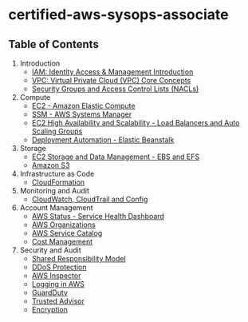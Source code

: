 # certified-aws-sysops-associate

## Table of Contents

1. Introduction
    - [IAM: Identity Access & Management Introduction](1-aws-introduction/iam.md)
    - [VPC: Virtual Private Cloud (VPC) Core Concepts](1-aws-introduction/vpc.md)
    - [Security Groups and Access Control Lists (NACLs)](1-aws-introduction/sg.md)
2. Compute
    - [EC2 - Amazon Elastic Compute](2-compute/ec2.md)
    - [SSM - AWS Systems Manager](2-compute/ssm.md)
    - [EC2 High Availability and Scalability - Load Balancers and Auto Scaling Groups](2-compute/lb.md)
    - [Deployment Automation - Elastic Beanstalk](2-compute/eb.md)
3. Storage
    - [EC2 Storage and Data Management - EBS and EFS](3-storage/ec2-storage.md)
    - [Amazon S3](3-storage/s3.md)
4. Infrastructure as Code
    - [CloudFormation](4-iac/cloudformation.md)
5. Monitoring and Audit
    - [CloudWatch, CloudTrail and Config](5-audit/cloudwatch.md)
6. Account Management
    - [AWS Status - Service Health Dashboard](6-aws-account-management/service-health.md)
    - [AWS Organizations](6-aws-account-management/aws-organizations.md)
    - [AWS Service Catalog](6-aws-account-management/aws-service-catalog.md)
    - [Cost Management](6-aws-account-management/cost-management.md)
7. Security and Audit
    - [Shared Responsibility Model](7-security/shared-responsibility-model.md)
    - [DDoS Protection](7-security/ddos.md)
    - [AWS Inspector](7-security/inspector.md)
    - [Logging in AWS](7-security/logging.md)
    - [GuardDuty](7-security/guardduty.md)
    - [Trusted Advisor](7-security/trusted-advisor.md)
    - [Encryption](7-security/encryption.md)